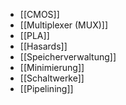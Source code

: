 - [[CMOS]]
- [[Multiplexer (MUX)]]
- [[PLA]]
- [[Hasards]]
- [[Speicherverwaltung]]
- [[Minimierung]]
- [[Schaltwerke]]
- [[Pipelining]]